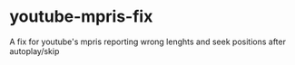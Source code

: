 # youtube-mpris-fix
A fix for youtube's mpris reporting wrong lenghts and seek positions after autoplay/skip
